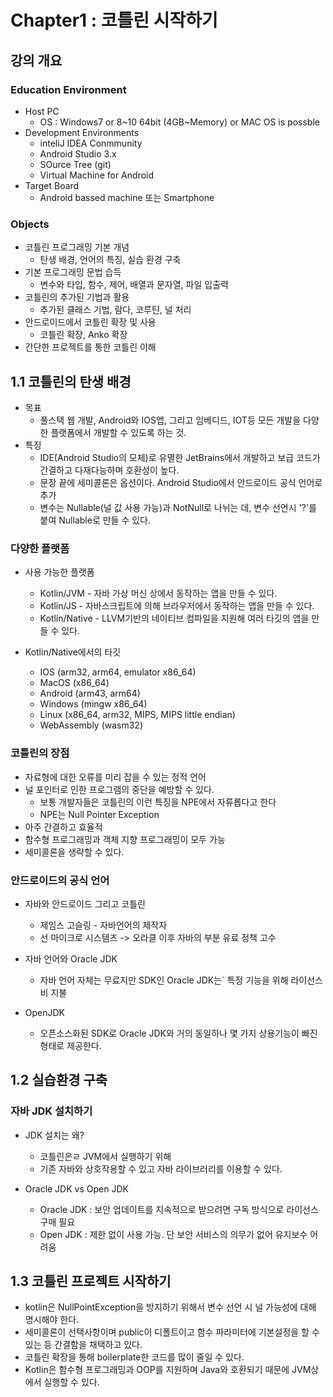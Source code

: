 # Chapter1 : 코틀린 시작하기

## 강의 개요

### Education Environment

- Host PC
    - OS : Windows7 or 8~10 64bit (4GB~Memory) or MAC OS is possble
- Development Environments
    - inteliJ IDEA Conmmunity
    - Android Studio 3.x
    - SOurce Tree (git)
    - Virtual Machine for Android
- Target Board
    - Android bassed machine 또는 Smartphone

### Objects

- 코틀린 프로그래밍 기본 개념
    - 탄생 배경, 언어의 특징, 실습 환경 구축
- 기본 프로그래밍 문법 습득
    - 변수와 타입, 함수, 제어, 배열과 문자열, 파일 입출력
- 코틀린의 추가된 기법과 활용
    - 추가된 클래스 기법, 람다, 코루틴, 널 처리
- 안드로이드에서 코틀린 확장 및 사용
    - 코틀린 확장, Anko 확장
- 간단한 프로젝트를 통한 코틀린 이해

## 1.1 코틀린의 탄생 배경

- 목표
    - 풀스택 웹 개발, Android와 IOS앱, 그리고 임베디드, IOT등 모든 개발을 다양한 플랫폼에서 개발할 수 있도록 하는 것.
- 특징
    - IDE(Android Studio의 모체)로 유멸한 JetBrains에서 개발하고 보급 코드가 간결하고 다재다능하며 호환성이 높다.
    - 문장 끝에 세미콜론은 옵션이다.
    Android Studio에서 안드로이드 공식 언어로 추가
    - 변수는 Nullable(널 값 사용 가능)과 NotNull로 나뉘는 데, 변수 선언시 '?'를 붙여 Nullable로 만들 수 있다.

### 다양한 플랫폼

- 사용 가능한 플랫폼
    - Kotlin/JVM - 자바 가상 머신 상에서 동작하는 앱을 만들 수 있다.
    - Kotlin/JS - 자바스크립트에 의해 브라우저에서 동작하는 앱을 만들 수 있다.
    - Kotlin/Native - LLVM기반의 네이티브 컴파일을 지원해 여러 타깃의 앱을 만들 수 있다.

- Kotlin/Native에서의 타깃
    - IOS (arm32, arm64, emulator x86_64)
    - MacOS (x86_64)
    - Android (arm43, arm64)
    - Windows (mingw x86_64)
    - Linux (x86_64, arm32, MIPS, MIPS little endian)
    - WebAssembly (wasm32)

### 코틀린의 장점

- 자료형에 대한 오류를 미리 잡을 수 있는 정적 언어
- 널 포인터로 인한 프로그램의 중단을 예방할 수 있다.
    - 보통 개발자들은 코틀린의 이런 특징을 NPE에서 자류롭다고 한다
    - NPE는 Null Pointer Exception
- 아주 간결하고 효율적
- 함수형 프로그래밍과 객체 지향 프로그래밍이 모두 가능
- 세미콜론을 생략할 수 있다.

### 안드로이드의 공식 언어

- 자바와 안드로이드 그리고 코틀린
    - 제임스 고슬링 - 자바언어의 제작자
    - 선 마이크로 시스템즈 -> 오라클 이후 자바의 부분 유료 정책 고수

- 자바 언어와 Oracle JDK
    - 자바 언어 자체는 무료지만 SDK인 Oracle JDK는`                                                                                                                  특정 기능을 위해 라이선스비 지불

- OpenJDK
    - 오픈소스화된 SDK로 Oracle JDK와 거의 동일하나 몇 가지 상용기능이 빠진 형태로 제공한다.

## 1.2 실습환경 구축

### 자바 JDK 설치하기

- JDK 설치는 왜?
    - 코틀린은ㄹ JVM에서 실행하기 위해
    - 기존 자바와 상호작용할 수 있고 자바 라이브러리를 이용할 수 있다.

- Oracle JDK vs Open JDK
    - Oracle JDK : 보안 업데이트를 지속적으로 받으려면 구독 방식으로 라이선스 구매 필요
    - Open JDK : 제한 없이 사용 가능. 단 보안 서비스의 의무가 없어 유지보수 어려움



## 1.3 코틀린 프로젝트 시작하기

- kotlin은 NullPointException을 방지하기 위해서 변수 선언 시 널 가능성에 대해 명시해야 한다.
- 세미콜론이 선택사항이며 public이 디폴트이고 함수 파라미터에 기본설정을 할 수 있는 등 간결함을 채택하고 있다.
- 코틀린 확장을 통해 boilerplate한 코드를 많이 줄일 수 있다.
- Kotlin은 함수형 프로그래밍과 OOP를 지원하며 Java와 호환되기 때문에 JVM상에서 실행할 수 있다.